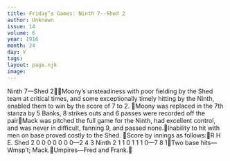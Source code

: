 ```yaml
---
title: Friday’s Games: Ninth 7--Shed 2
author: Unknown
issue: 14
volume: 6
year: 1916
month: 24
day: V
tags:
layout: page.njk
image:
---
```

Ninth 7—Shed 2Moony’s unsteadiness with poor fielding by the Shed team at critical times, and some exceptionally timely hitting by the Ninth, enabled them to win by the score of 7 to 2. Moony was replaced in the 7th stanza by 5 Banks, 8 strikes outs and 6 passes were recorded off the pairMack was pitched the full game for the Ninth, had excellent control, and was never in difficult, fanning 9, and passed none.Inability to hit with men on base proved costly to the Shed. Score by innings as follows:R H E. Shed 2 0 0 0 0 0 0 0—2 4 3 Ninth 2 1 1 0 1 1 1 0—7 8 1Two base hits—Wmsp’t; Mack.Umpires—Fred and Frank.
